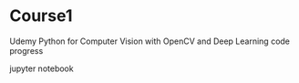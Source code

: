 # Course1
Udemy Python for Computer Vision with OpenCV and Deep Learning code progress

jupyter notebook